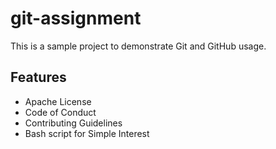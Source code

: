 # git-assignment

This is a sample project to demonstrate Git and GitHub usage.

## Features
- Apache License
- Code of Conduct
- Contributing Guidelines
- Bash script for Simple Interest
